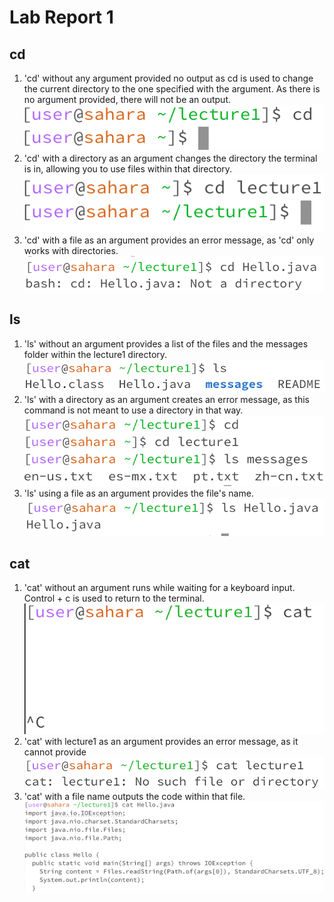 # Lab Report 1
## cd
1. 'cd' without any argument provided no output as cd is used to change the current directory to the one specified with the argument. As there is no argument provided, there will not be an output.
![image](cdNoArg.png)   
2. 'cd' with a directory as an argument changes the directory the terminal is in, allowing you to use files within that directory.
![image](cdDirectory.png)   
3. 'cd' with a file as an argument provides an error message, as 'cd' only works with directories.
![image](cdFile.png)
## ls
1. 'ls' without an argument provides a list of the files and the messages folder within the lecture1 directory.
![image](lsNoArg.png)   
2. 'ls' with a directory as an argument creates an error message, as this command is not meant to use a directory in that way. 
![image](lsdirectory.png)   
3. 'ls' using a file as an argument provides the file's name.
![image](lsFile.png)
## cat
1. 'cat' without an argument runs while waiting for a keyboard input. Control + c is used to return to the terminal.
![image](catNoArg.png)    
2. 'cat' with lecture1 as an argument provides an error message, as it cannot provide 
![image](catDirectory.png) 
3. 'cat' with a file name outputs the code within that file. 
![image](catFile.png)
